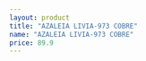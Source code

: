 ```yaml
---
layout: product
title: "AZALEIA LIVIA-973 COBRE"
name: "AZALEIA LIVIA-973 COBRE"
price: 89.9
---
```

